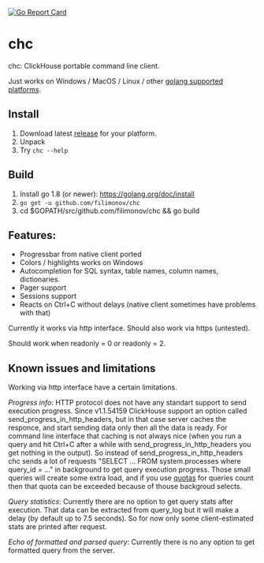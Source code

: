 [![Go Report Card](https://goreportcard.com/badge/github.com/filimonov/chc)](https://goreportcard.com/report/github.com/filimonov/chc)

# chc
chc: ClickHouse portable command line client.

Just works on Windows / MacOS / Linux / other [golang supported platforms](https://golang.org/doc/install/source#environment).

## Install 
1. Download latest [release](https://github.com/filimonov/chc/releases) for your platform.
1. Unpack
1. Try `chc --help`

## Build
1. Install go 1.8 (or newer): https://golang.org/doc/install 
1. `go get -u github.com/filimonov/chc`
1. cd $GOPATH/src/github.com/filimonov/chc && go build

## Features:
* Progressbar from native client ported
* Colors / highlights works on Windows 
* Autocompletion for SQL syntax, table names, column names, dictionaries.
* Pager support 
* Sessions support
* Reacts on Ctrl+C without delays (native client sometimes have problems with that)

Currently it works via http interface. Should also work via https (untested).

Should work when readonly = 0 or readonly = 2.

## Known issues and limitations

Working via http interface have a certain limitations.

*Progress info*: HTTP protocol does not have any standart support to send execution progress. Since v1.1.54159 ClickHouse support  an option called send_progress_in_http_headers, but in that case server caches the responce, and start sending data only then all the data is ready. For command line interface that caching is not always nice (when you run a query and hit Ctrl+C after a while with send_progress_in_http_headers you get nothing in the output). So instead of send_progress_in_http_headers chc sends a lot of requests "SELECT ... FROM system.processes where query_id = ..." in background to get query execution progress. Those small queries will create some extra load, and if you use [quotas](https://clickhouse.yandex/docs/en/operations/quotas.html) for queries count then that quota can be exceeded because of thouse backgroud selects. 

*Query statistics*: Currently there are no option to get query stats after execution. That data can be extracted from query_log but it will make a delay (by default up to 7.5 seconds). So for now only some client-estimated stats are printed after request.

*Echo of formatted and parsed query*: Currently there is no any option to get formatted query from the server. 
